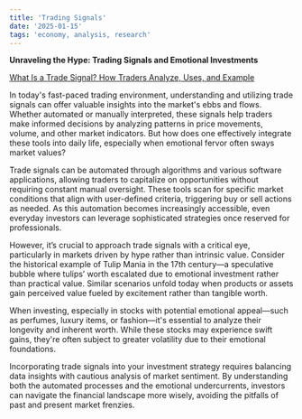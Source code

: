 ```yaml
---
title: 'Trading Signals'
date: '2025-01-15'
tags: 'economy, analysis, research'
---
```


**Unraveling the Hype: Trading Signals and Emotional Investments**

[What Is a Trade Signal? How Traders Analyze, Uses, and Example](https://www.investopedia.com/terms/t/trade-signal.asp)

In today's fast-paced trading environment, understanding and utilizing trade signals can offer valuable insights into the market's ebbs and flows. Whether automated or manually interpreted, these signals help traders make informed decisions by analyzing patterns in price movements, volume, and other market indicators. But how does one effectively integrate these tools into daily life, especially when emotional fervor often sways market values?

Trade signals can be automated through algorithms and various software applications, allowing traders to capitalize on opportunities without requiring constant manual oversight. These tools scan for specific market conditions that align with user-defined criteria, triggering buy or sell actions as needed. As this automation becomes increasingly accessible, even everyday investors can leverage sophisticated strategies once reserved for professionals.

However, it’s crucial to approach trade signals with a critical eye, particularly in markets driven by hype rather than intrinsic value. Consider the historical example of Tulip Mania in the 17th century—a speculative bubble where tulips’ worth escalated due to emotional investment rather than practical value. Similar scenarios unfold today when products or assets gain perceived value fueled by excitement rather than tangible worth.

When investing, especially in stocks with potential emotional appeal—such as perfumes, luxury items, or fashion—it's essential to analyze their longevity and inherent worth. While these stocks may experience swift gains, they're often subject to greater volatility due to their emotional foundations.

Incorporating trade signals into your investment strategy requires balancing data insights with cautious analysis of market sentiment. By understanding both the automated processes and the emotional undercurrents, investors can navigate the financial landscape more wisely, avoiding the pitfalls of past and present market frenzies.
